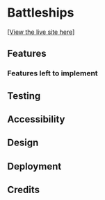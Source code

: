 # Battleships 


[[View the live site here](https://battleshipping-a257fd2be3f9.herokuapp.com/)]

## Features 

### Features left to implement 

## Testing 

## Accessibility 

## Design

## Deployment 

## Credits 

